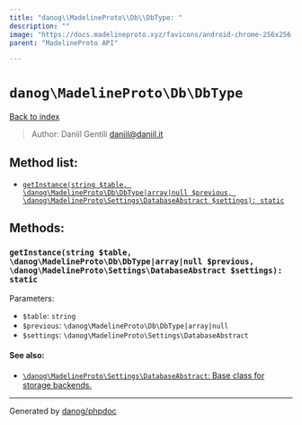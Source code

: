 ```yaml
---
title: "danog\\MadelineProto\\Db\\DbType: "
description: ""
image: "https://docs.madelineproto.xyz/favicons/android-chrome-256x256.png"
parent: "MadelineProto API"

---
```

# `danog\MadelineProto\Db\DbType`
[Back to index](../../../index.html)

> Author: Daniil Gentili <daniil@daniil.it>  
  

  




## Method list:
* [`getInstance(string $table, \danog\MadelineProto\Db\DbType|array|null $previous, \danog\MadelineProto\Settings\DatabaseAbstract $settings): static`](#getinstance-string-table-danog-madelineproto-db-dbtype-array-null-previous-danog-madelineproto-settings-databaseabstract-settings-static)

## Methods:
### `getInstance(string $table, \danog\MadelineProto\Db\DbType|array|null $previous, \danog\MadelineProto\Settings\DatabaseAbstract $settings): static`




Parameters:

* `$table`: `string`   
* `$previous`: `\danog\MadelineProto\Db\DbType|array|null`   
* `$settings`: `\danog\MadelineProto\Settings\DatabaseAbstract`   


#### See also: 
* [`\danog\MadelineProto\Settings\DatabaseAbstract`: Base class for storage backends.](../../../danog/MadelineProto/Settings/DatabaseAbstract.html)




---
Generated by [danog/phpdoc](https://phpdoc.daniil.it)
